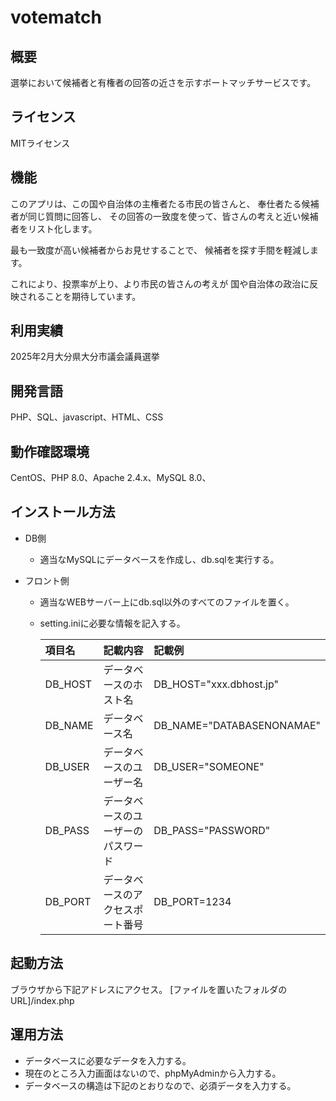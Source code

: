 # votematch

## 概要
選挙において候補者と有権者の回答の近さを示すボートマッチサービスです。

## ライセンス
MITライセンス

## 機能
このアプリは、この国や自治体の主権者たる市民の皆さんと、
奉仕者たる候補者が同じ質問に回答し、
その回答の一致度を使って、皆さんの考えと近い候補者をリスト化します。

最も一致度が高い候補者からお見せすることで、
候補者を探す手間を軽減します。

これにより、投票率が上り、より市民の皆さんの考えが
国や自治体の政治に反映されることを期待しています。

## 利用実績
2025年2月大分県大分市議会議員選挙

## 開発言語
PHP、SQL、javascript、HTML、CSS

## 動作確認環境
CentOS、PHP 8.0、Apache 2.4.x、MySQL 8.0、

## インストール方法
- DB側
  - 適当なMySQLにデータベースを作成し、db.sqlを実行する。

- フロント側
  - 適当なWEBサーバー上にdb.sql以外のすべてのファイルを置く。
  - setting.iniに必要な情報を記入する。

    | 項目名 | 記載内容 | 記載例 |
    | :---- | :----- | :----- |
    | DB_HOST | データベースのホスト名 | DB_HOST="xxx.dbhost.jp" |
    | DB_NAME | データベース名 | DB_NAME="DATABASENONAMAE" |
    | DB_USER | データベースのユーザー名 | DB_USER="SOMEONE" |
    | DB_PASS | データベースのユーザーのパスワード | DB_PASS="PASSWORD" |
    | DB_PORT | データベースのアクセスポート番号 | DB_PORT=1234 |

## 起動方法
ブラウザから下記アドレスにアクセス。
[ファイルを置いたフォルダのURL]/index.php

## 運用方法
- データベースに必要なデータを入力する。
- 現在のところ入力画面はないので、phpMyAdminから入力する。
- データベースの構造は下記のとおりなので、必須データを入力する。
